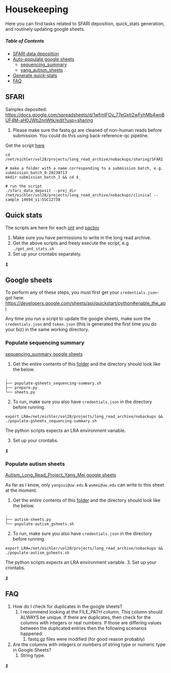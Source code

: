 # Housekeeping
Here you can find tasks related to SFARI deposition, quick_stats generation, and routinely updating google sheets.

##### Table of Contents
* [SFARI data deposition](#sfari)
* [Auto-populate google sheets](#google-sheets)
  * [sequencing_summary](#populate-sequencing-summary)
  * [yang_autism_sheets](#populate-autism-sheets)
* [Generate quick-stats](#quick-stats)
* [FAQ](#faq)

## SFARI
Samples deposited: https://docs.google.com/spreadsheets/d/1wfmIFOv_77eGxti2wFyhMb4woBUF4M-aH0JWb2nnWtk/edit?usp=sharing
1. Please make sure the fastq.gz are cleaned of non-human reads before submission. You could do this using back-reference-qc pipeline.

Get the script [here](housekeeping_scripts/sfari_data_deposit.py) 
```shell
cd /net/eichler/vol28/projects/long_read_archive/nobackups/sharing/SFARI

# make a folder with a name corresponding to a submission batch, e.g. submission_batch_0-20230713
mkdir submission_batch_1 && cd $_

# run the script
./sfari_data_deposit --proj_dir /net/eichler/vol28/projects/long_read_archive/nobackups/clinical --sample 14694_s1:SSC12738
```

## Quick stats
The scripts are here for each [ont](housekeeping_scripts/get_ont_stats.sh) and [pacbio](housekeeping_scripts/get_pb_stats.sh)
1. Make sure you have permissions to write in the long read archive.
2. Get the above scripts and freely execute the script, e.g `./get_ont_stats.sh`
3. Set up your crontabs separately.

[:arrow_double_up:](#table-of-contents)

## Google sheets
To perform any of these steps, you must first get your `credentials.json`- got here: https://developers.google.com/sheets/api/quickstart/python#enable_the_api

Any time you run a script to update the google sheets, make sure the `credentials.json` and `token.json` (this is generated the first time you do your biz) in the same working directory.

### Populate sequencing summary
[sequencing_summary google sheets](https://docs.google.com/spreadsheets/d/1zVep6eqqjfbRuvZyrpOQtYIZPCeyc2ywDwBS42BQHo8/edit#gid=0)
1. Get the entire contents of this [folder](housekeeping_scripts/gs-sequencing_summary) and the directory should look like the below.
```text
.
├── populate-gsheets_sequencing-summary.sh
├── prepare.py
└── sheets.py
```
2. To run, make sure you also have `credentials.json` in the directory before running.
```shell
export LRA=/net/eichler/vol28/projects/long_read_archive/nobackups && ./populate-gsheets_sequencing-summary.sh
```
The python scripts expects an LRA environment variable.

3. Set up your crontabs.

[:arrow_double_up:](#table-of-contents)

### Populate autism sheets
[Autism_Long_Read_Project_Yang_Mei google sheets](https://docs.google.com/spreadsheets/d/1NYBlpsY9rizPnUMT_qE1oHg8ZGnYocCaMk7CXciZqyk/edit#gid=1556958106)

As far as I know, only `yangsui@uw.edu` & `wumei@uw.edu` can write to this sheet at the moment.
1. Get the entire contents of this [folder](housekeeping_scripts/autism-sheets) and the directory should look like the below.
```text
.
├── autism-sheets.py
└── populate-autism_gsheets.sh
```
2. To run, make sure you also have `credentials.json` in the directory before running.
```shell
export LRA=/net/eichler/vol28/projects/long_read_archive/nobackups && ./populate-autism_gsheets.sh
```
The python scripts expects an LRA environment variable.
3. Set up your crontabs.

[:arrow_double_up:](#table-of-contents)

## FAQ
1. How do I check for duplicates in the google sheets?
   1. I recommend looking at the FILE_PATH column. This column should ALWAYS be unique. If there are duplicates, then check for the columns with integers or real numbers. If those are differing values between the duplicated entries then the following scenarios happened:
      1. fastq.gz files were modified (for good reason probably)
2. Are the columns with integers or numbers of string type or numeric type in Google Sheets?
   1. String type.

[:arrow_double_up:](#table-of-contents)

